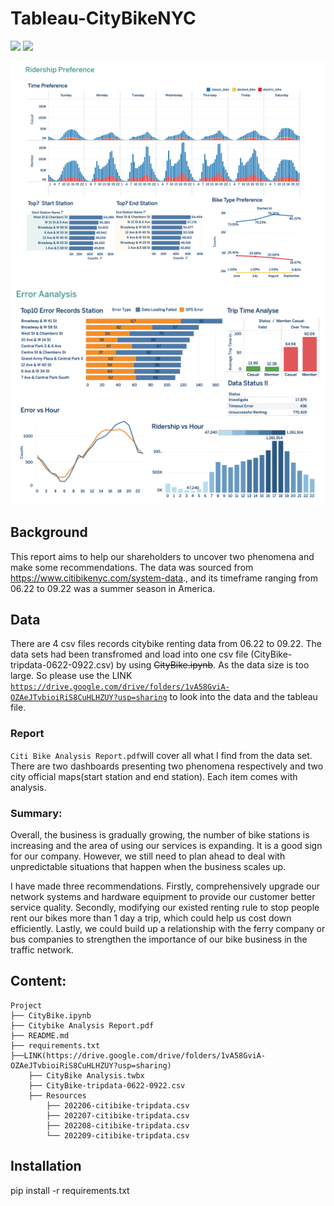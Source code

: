 # Tableau-CityBikeNYC

![](https://img.shields.io/badge/pandas-1.3.5-informational?style=plastic&logo=appveyor)
![](https://img.shields.io/badge/Tableau-Public-informational?style=plastic&logo=appveyor)

![alt text](https://github.com/LynHJ/Tableau-CityBikeNYC/blob/db6b9eef19f9766ba9b36442e62ceb0417239656/Image/dashboard%201.png)
![alt text](https://github.com/LynHJ/Tableau-CityBikeNYC/blob/db6b9eef19f9766ba9b36442e62ceb0417239656/Image/dashboard%202.png)  

## Background

This report aims to help our shareholders to uncover two phenomena and make some recommendations. The data was sourced from https://www.citibikenyc.com/system-data., and its timeframe ranging from 06.22 to 09.22 was a summer season in America.  


## Data
There are 4 csv files records citybike renting data from 06.22 to 09.22. The data sets had been  transfromed and load into one csv file (CityBike-tripdata-0622-0922.csv) by using <s>CityBike.ipynb</s>. As the data size is too large. So please use the LINK <code>https://drive.google.com/drive/folders/1vA58GviA-OZAeJTvbioiRiS8CuHLHZUY?usp=sharing</code> to look into the data and the tableau file.  

### Report
<code>Citi Bike Analysis Report.pdf</code>will cover all what I find from the data set. There are two dashboards presenting two phenomena respectively and two city official maps(start station and end station). Each item comes with analysis.  
    
### Summary:

Overall, the business is gradually growing, the number of bike stations is increasing and the area of using our services is expanding. It is a good sign for our company. However, we still need to plan ahead to deal with unpredictable situations that happen when the business scales up.  

I have made three recommendations. Firstly, comprehensively upgrade our network systems and hardware equipment to provide our customer better service quality. Secondly, modifying our existed renting rule to stop people rent our bikes more than 1 day a trip, which could help us cost down efficiently. Lastly, we could build up a relationship with the ferry company or bus companies to strengthen the importance of our bike business in the traffic network.  


## Content:
```
Project  
├── CityBike.ipynb
├── Citybike Analysis Report.pdf
├── README.md
├── requirements.txt
├──LINK(https://drive.google.com/drive/folders/1vA58GviA-OZAeJTvbioiRiS8CuHLHZUY?usp=sharing)
    ├── CityBike Analysis.twbx
    ├── CityBike-tripdata-0622-0922.csv
    ├── Resources
        ├── 202206-citibike-tripdata.csv
        ├── 202207-citibike-tripdata.csv
        ├── 202208-citibike-tripdata.csv
        └── 202209-citibike-tripdata.csv

```

## Installation

pip install -r requirements.txt














 
